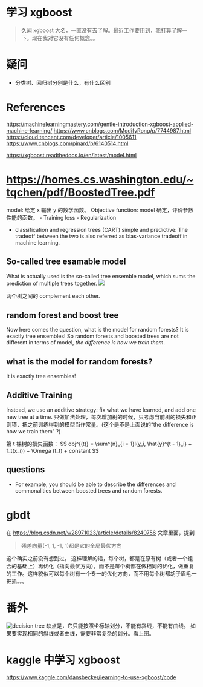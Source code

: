 # 学习 xgboost
> 久闻 xgboost 大名，一直没有去了解。最近工作要用到，我打算了解一下。现在我对它没有任何概念。。


# 疑问
- 分类树、回归树分别是什么，有什么区别

# References
https://machinelearningmastery.com/gentle-introduction-xgboost-applied-machine-learning/
https://www.cnblogs.com/ModifyRong/p/7744987.html
https://cloud.tencent.com/developer/article/1005611
https://www.cnblogs.com/pinard/p/6140514.html

https://xgboost.readthedocs.io/en/latest/model.html
# https://homes.cs.washington.edu/~tqchen/pdf/BoostedTree.pdf
model: 给定 x 输出 y 的数学函数。
Objective function: model 确定，评价参数性能的函数。
    - Training loss
    - Regularization

- classification and regression trees (CART)
simple and predictive: The tradeoff between the two is also referred as bias-variance tradeoff in machine learning.

## So-called tree esamable model
What is actually used is the so-called tree ensemble model, which sums the prediction of multiple trees together.
![](https://raw.githubusercontent.com/dmlc/web-data/master/xgboost/model/twocart.png)

两个树之间的 complement each other.

## random forest and boost tree
Now here comes the question, what is the model for random forests? It is exactly tree ensembles! So random forests and boosted trees are not different in terms of model, *the difference is how we train them*.

## what is the model for random forests?
It is exactly tree ensembles! 

## Additive Training
Instead, we use an additive strategy: fix what we have learned, and add one new tree at a time.
只做加法处理，每次增加树的时候，只考虑当前树的损失和正则项，把之前训练得到的模型当作常量。(这个是不是上面说的“the difference is how we train them” ?)

第 t 棵树的损失函数：
$$
obj^{(t)} = \sum^{n}_{i = 1}l(y_i, \hat{y}^{t - 1}_i} + f_t(x_i)) + \Omega (f_t) + constant 
$$

## questions
- For example, you should be able to describe the differences and commonalities between boosted trees and random forests.



# gbdt
在 https://blog.csdn.net/w28971023/article/details/8240756 文章里面，提到
> 残差向量(-1, 1, -1, 1)都是它的全局最优方向

这个确实之前没有想到过。
这样理解的话，每个树，都是在原有树（或者一个组合的基础上）再优化（指向最优方向），而不是每个树都在做相同的优化，做重复的工作。这样貌似可以每个树有一个专一的优化方向，而不用每个树都胡子眉毛一把抓。。。


# 番外
![decision tree]('./dt-pro-con.md')
缺点是，它只能按照坐标轴划分，不能有斜线，不能有曲线。
如果要实现相同的斜线或者曲线，需要非常复杂的划分。看上图。

# kaggle 中学习 xgboost
https://www.kaggle.com/dansbecker/learning-to-use-xgboost/code
